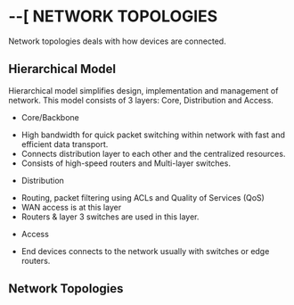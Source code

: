 # --[ NETWORK TOPOLOGIES
Network topologies deals with how devices are connected.

## Hierarchical Model
Hierarchical model simplifies design, implementation and management of network.
This model consists of 3 layers: Core, Distribution and Access.

* Core/Backbone
- High bandwidth for quick packet switching within network with fast and efficient data transport.
- Connects distribution layer to each other and the centralized resources.
- Consists of high-speed routers and Multi-layer switches.

* Distribution
- Routing, packet filtering using ACLs and Quality of Services (QoS)
- WAN access is at this layer
- Routers & layer 3 switches are used in this layer.

* Access
- End devices connects to the network usually with switches or edge routers.

## Network Topologies